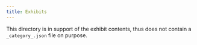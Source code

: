 ```yaml
---
title: Exhibits
---
```


This directory is in support of the exhibit contents, thus does not contain a `_category_.json` file on purpose.
